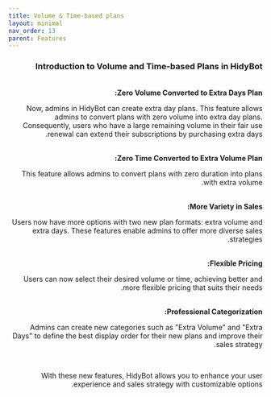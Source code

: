 ```yaml
---
title: Volume & Time-based plans
layout: minimal
nav_order: 13
parent: Features
---
```


<head>
    <meta charset="utf-8">
    <link rel="stylesheet" href="https://b3h1z.github.io/HidyBot-Docs/assets/css/style.css">
</head>
<div dir="rtl">
<h3>Introduction to Volume and Time-based Plans in HidyBot</h3>
<br>
<b>Zero Volume Converted to Extra Days Plan:</b>
<p>Now, admins in HidyBot can create extra day plans. This feature allows admins to convert plans with zero volume into extra day plans. Consequently, users who have a large remaining volume in their fair use renewal can extend their subscriptions by purchasing extra days.</p>
<br>
<b>Zero Time Converted to Extra Volume Plan:</b>
<p>This feature allows admins to convert plans with zero duration into plans with extra volume.</p>
<br>
<b>More Variety in Sales:</b>
<p>Users now have more options with two new plan formats: extra volume and extra days. These features enable admins to offer more diverse sales strategies.</p>
<br>
<b>Flexible Pricing:</b>
<p>Users can now select their desired volume or time, achieving better and more flexible pricing that suits their needs.</p>
<br>
<b>Professional Categorization:</b>
<p>Admins can create new categories such as "Extra Volume" and "Extra Days" to define the best display order for their new plans and improve their sales strategy.</p>
<br>
<p>With these new features, HidyBot allows you to enhance your user experience and sales strategy with customizable options.</p>
</div>
